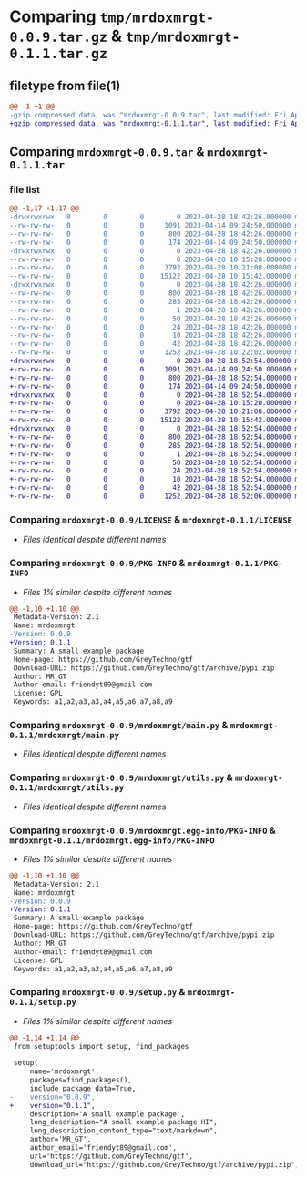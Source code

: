 # Comparing `tmp/mrdoxmrgt-0.0.9.tar.gz` & `tmp/mrdoxmrgt-0.1.1.tar.gz`

## filetype from file(1)

```diff
@@ -1 +1 @@
-gzip compressed data, was "mrdoxmrgt-0.0.9.tar", last modified: Fri Apr 28 18:42:25 2023, max compression
+gzip compressed data, was "mrdoxmrgt-0.1.1.tar", last modified: Fri Apr 28 18:52:53 2023, max compression
```

## Comparing `mrdoxmrgt-0.0.9.tar` & `mrdoxmrgt-0.1.1.tar`

### file list

```diff
@@ -1,17 +1,17 @@
-drwxrwxrwx   0        0        0        0 2023-04-28 18:42:26.000000 mrdoxmrgt-0.0.9/
--rw-rw-rw-   0        0        0     1091 2023-04-14 09:24:50.000000 mrdoxmrgt-0.0.9/LICENSE
--rw-rw-rw-   0        0        0      800 2023-04-28 18:42:26.000000 mrdoxmrgt-0.0.9/PKG-INFO
--rw-rw-rw-   0        0        0      174 2023-04-14 09:24:50.000000 mrdoxmrgt-0.0.9/README.md
-drwxrwxrwx   0        0        0        0 2023-04-28 18:42:26.000000 mrdoxmrgt-0.0.9/mrdoxmrgt/
--rw-rw-rw-   0        0        0        0 2023-04-28 10:15:20.000000 mrdoxmrgt-0.0.9/mrdoxmrgt/__init__.py
--rw-rw-rw-   0        0        0     3792 2023-04-28 10:21:08.000000 mrdoxmrgt-0.0.9/mrdoxmrgt/main.py
--rw-rw-rw-   0        0        0    15122 2023-04-28 10:15:42.000000 mrdoxmrgt-0.0.9/mrdoxmrgt/utils.py
-drwxrwxrwx   0        0        0        0 2023-04-28 18:42:26.000000 mrdoxmrgt-0.0.9/mrdoxmrgt.egg-info/
--rw-rw-rw-   0        0        0      800 2023-04-28 18:42:26.000000 mrdoxmrgt-0.0.9/mrdoxmrgt.egg-info/PKG-INFO
--rw-rw-rw-   0        0        0      285 2023-04-28 18:42:26.000000 mrdoxmrgt-0.0.9/mrdoxmrgt.egg-info/SOURCES.txt
--rw-rw-rw-   0        0        0        1 2023-04-28 18:42:26.000000 mrdoxmrgt-0.0.9/mrdoxmrgt.egg-info/dependency_links.txt
--rw-rw-rw-   0        0        0       50 2023-04-28 18:42:26.000000 mrdoxmrgt-0.0.9/mrdoxmrgt.egg-info/entry_points.txt
--rw-rw-rw-   0        0        0       24 2023-04-28 18:42:26.000000 mrdoxmrgt-0.0.9/mrdoxmrgt.egg-info/requires.txt
--rw-rw-rw-   0        0        0       10 2023-04-28 18:42:26.000000 mrdoxmrgt-0.0.9/mrdoxmrgt.egg-info/top_level.txt
--rw-rw-rw-   0        0        0       42 2023-04-28 18:42:26.000000 mrdoxmrgt-0.0.9/setup.cfg
--rw-rw-rw-   0        0        0     1252 2023-04-28 10:22:02.000000 mrdoxmrgt-0.0.9/setup.py
+drwxrwxrwx   0        0        0        0 2023-04-28 18:52:54.000000 mrdoxmrgt-0.1.1/
+-rw-rw-rw-   0        0        0     1091 2023-04-14 09:24:50.000000 mrdoxmrgt-0.1.1/LICENSE
+-rw-rw-rw-   0        0        0      800 2023-04-28 18:52:54.000000 mrdoxmrgt-0.1.1/PKG-INFO
+-rw-rw-rw-   0        0        0      174 2023-04-14 09:24:50.000000 mrdoxmrgt-0.1.1/README.md
+drwxrwxrwx   0        0        0        0 2023-04-28 18:52:54.000000 mrdoxmrgt-0.1.1/mrdoxmrgt/
+-rw-rw-rw-   0        0        0        0 2023-04-28 10:15:20.000000 mrdoxmrgt-0.1.1/mrdoxmrgt/__init__.py
+-rw-rw-rw-   0        0        0     3792 2023-04-28 10:21:08.000000 mrdoxmrgt-0.1.1/mrdoxmrgt/main.py
+-rw-rw-rw-   0        0        0    15122 2023-04-28 10:15:42.000000 mrdoxmrgt-0.1.1/mrdoxmrgt/utils.py
+drwxrwxrwx   0        0        0        0 2023-04-28 18:52:54.000000 mrdoxmrgt-0.1.1/mrdoxmrgt.egg-info/
+-rw-rw-rw-   0        0        0      800 2023-04-28 18:52:54.000000 mrdoxmrgt-0.1.1/mrdoxmrgt.egg-info/PKG-INFO
+-rw-rw-rw-   0        0        0      285 2023-04-28 18:52:54.000000 mrdoxmrgt-0.1.1/mrdoxmrgt.egg-info/SOURCES.txt
+-rw-rw-rw-   0        0        0        1 2023-04-28 18:52:54.000000 mrdoxmrgt-0.1.1/mrdoxmrgt.egg-info/dependency_links.txt
+-rw-rw-rw-   0        0        0       50 2023-04-28 18:52:54.000000 mrdoxmrgt-0.1.1/mrdoxmrgt.egg-info/entry_points.txt
+-rw-rw-rw-   0        0        0       24 2023-04-28 18:52:54.000000 mrdoxmrgt-0.1.1/mrdoxmrgt.egg-info/requires.txt
+-rw-rw-rw-   0        0        0       10 2023-04-28 18:52:54.000000 mrdoxmrgt-0.1.1/mrdoxmrgt.egg-info/top_level.txt
+-rw-rw-rw-   0        0        0       42 2023-04-28 18:52:54.000000 mrdoxmrgt-0.1.1/setup.cfg
+-rw-rw-rw-   0        0        0     1252 2023-04-28 18:52:06.000000 mrdoxmrgt-0.1.1/setup.py
```

### Comparing `mrdoxmrgt-0.0.9/LICENSE` & `mrdoxmrgt-0.1.1/LICENSE`

 * *Files identical despite different names*

### Comparing `mrdoxmrgt-0.0.9/PKG-INFO` & `mrdoxmrgt-0.1.1/PKG-INFO`

 * *Files 1% similar despite different names*

```diff
@@ -1,10 +1,10 @@
 Metadata-Version: 2.1
 Name: mrdoxmrgt
-Version: 0.0.9
+Version: 0.1.1
 Summary: A small example package
 Home-page: https://github.com/GreyTechno/gtf
 Download-URL: https://github.com/GreyTechno/gtf/archive/pypi.zip
 Author: MR_GT
 Author-email: friendyt89@gmail.com
 License: GPL
 Keywords: a1,a2,a3,a3,a4,a5,a6,a7,a8,a9
```

### Comparing `mrdoxmrgt-0.0.9/mrdoxmrgt/main.py` & `mrdoxmrgt-0.1.1/mrdoxmrgt/main.py`

 * *Files identical despite different names*

### Comparing `mrdoxmrgt-0.0.9/mrdoxmrgt/utils.py` & `mrdoxmrgt-0.1.1/mrdoxmrgt/utils.py`

 * *Files identical despite different names*

### Comparing `mrdoxmrgt-0.0.9/mrdoxmrgt.egg-info/PKG-INFO` & `mrdoxmrgt-0.1.1/mrdoxmrgt.egg-info/PKG-INFO`

 * *Files 1% similar despite different names*

```diff
@@ -1,10 +1,10 @@
 Metadata-Version: 2.1
 Name: mrdoxmrgt
-Version: 0.0.9
+Version: 0.1.1
 Summary: A small example package
 Home-page: https://github.com/GreyTechno/gtf
 Download-URL: https://github.com/GreyTechno/gtf/archive/pypi.zip
 Author: MR_GT
 Author-email: friendyt89@gmail.com
 License: GPL
 Keywords: a1,a2,a3,a3,a4,a5,a6,a7,a8,a9
```

### Comparing `mrdoxmrgt-0.0.9/setup.py` & `mrdoxmrgt-0.1.1/setup.py`

 * *Files 1% similar despite different names*

```diff
@@ -1,14 +1,14 @@
 from setuptools import setup, find_packages
 
 setup(
     name='mrdoxmrgt',
     packages=find_packages(),
     include_package_data=True,
-    version="0.0.9",
+    version="0.1.1",
     description='A small example package',
     long_description="A small example package HI",
     long_description_content_type="text/markdown",
     author='MR_GT',
     author_email='friendyt89@gmail.com',
     url='https://github.com/GreyTechno/gtf',
     download_url="https://github.com/GreyTechno/gtf/archive/pypi.zip",
```

